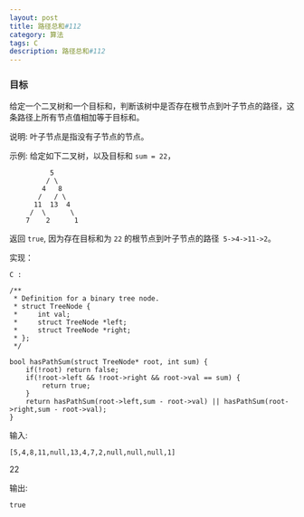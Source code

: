 ```yaml
---
layout: post
title: 路径总和#112
category: 算法
tags: C
description: 路径总和#112
--- 
```


### 目标

给定一个二叉树和一个目标和，判断该树中是否存在根节点到叶子节点的路径，这条路径上所有节点值相加等于目标和。

说明: 叶子节点是指没有子节点的节点。

示例: 
给定如下二叉树，以及目标和 	`sum = 22`，

	
              5
             / \
            4   8
           /   / \
          11  13  4
         /  \      \
        7    2      1

返回 `true`, 因为存在目标和为 `22` 的根节点到叶子节点的路径` 5->4->11->2`。


实现：

`C :`
	
	/**
	 * Definition for a binary tree node.
	 * struct TreeNode {
	 *     int val;
	 *     struct TreeNode *left;
	 *     struct TreeNode *right;
	 * };
	 */
	
	bool hasPathSum(struct TreeNode* root, int sum) {
	    if(!root) return false;
	    if(!root->left && !root->right && root->val == sum) {
	        return true;
	    }
	    return hasPathSum(root->left,sum - root->val) || hasPathSum(root->right,sum - root->val);
	}


输入:

	[5,4,8,11,null,13,4,7,2,null,null,null,1]
22
	
输出:

	true

